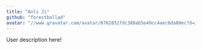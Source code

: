 ```yaml
---
title: "Anli Ji"
github: "forestballad"
avatar: "//www.gravatar.com/avatar/8762852fdc388ab5e49cc4aec8da80ec?d=identicon"
---
```


User description here!
